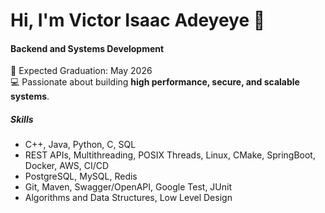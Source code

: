 # Hi, I'm Victor Isaac Adeyeye 👋

#### Backend and Systems Development
📅 Expected Graduation: May 2026 <br>
💻 Passionate about building **high performance, secure, and scalable systems**. <br> 

##### Skills
- C++, Java, Python, C, SQL <br>
- REST APIs,  Multithreading, POSIX Threads, Linux, CMake, SpringBoot, Docker, AWS, CI/CD <br>
- PostgreSQL, MySQL, Redis<br>  
- Git, Maven, Swagger/OpenAPI, Google Test, JUnit<br>
- Algorithms and Data Structures,  Low Level Design <br> 
